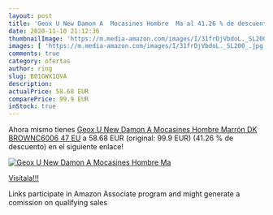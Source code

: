 ```yaml
---
layout: post
title: 'Geox U New Damon A  Mocasines Hombre  Ma al 41.26 % de descuento'
date: 2020-11-10 21:12:36
thumbnailImage: 'https://m.media-amazon.com/images/I/31frDjVbdoL._SL200_.jpg'
images: [ 'https://m.media-amazon.com/images/I/31frDjVbdoL._SL200_.jpg' ]
comments: true
category: ofertas
author: ring
slug: B01GWX1QVA
description:
actualPrice: 58.68 EUR
comparePrice: 99.9 EUR
inStock: true
---
```


Ahora mismo tienes [Geox U New Damon A  Mocasines Hombre  Marrón  DK BROWNC6006   47 EU](https://www.amazon.es/dp/B01GWX1QVA/?tag=tolees-21) a 58.68 EUR (original: 99.9 EUR) (41.26 %  de descuento) en el siguiente enlace!

[![Geox U New Damon A  Mocasines Hombre  Ma](https://m.media-amazon.com/images/I/31frDjVbdoL._SL200_.jpg)](https://www.amazon.es/dp/B01GWX1QVA/?tag=tolees-21)

[Visítala!!!](https://www.amazon.es/dp/B01GWX1QVA/?tag=tolees-21)

Links participate in Amazon Associate program and might generate a comission on qualifying sales
